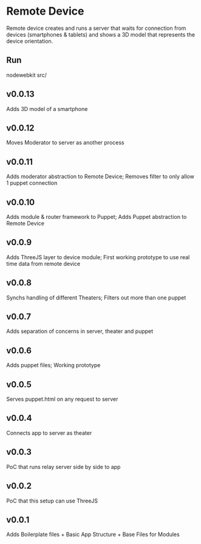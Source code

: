 Remote Device
=============

Remote device creates and runs a server that waits for connection from devices (smartphones & tablets) and shows a 3D model that represents the device orientation.

Run
----
nodewebkit src/

v0.0.13
-------
Adds 3D model of a smartphone

v0.0.12
-------
Moves Moderator to server as another process

v0.0.11
-------
Adds moderator abstraction to Remote Device; Removes filter to only allow 1 puppet connection

v0.0.10
-------
Adds module & router framework to Puppet; Adds Puppet abstraction to Remote Device

v0.0.9
------
Adds ThreeJS layer to device module; First working prototype to use real time data from remote device

v0.0.8
------
Synchs handling of different Theaters; Filters out more than one puppet

v0.0.7
------
Adds separation of concerns in server, theater and puppet

v0.0.6
------
Adds puppet files; Working prototype

v0.0.5
------
Serves puppet.html on any request to server

v0.0.4
------
Connects app to server as theater

v0.0.3
------
PoC that runs relay server side by side to app

v0.0.2
------
PoC that this setup can use ThreeJS

v0.0.1
------
Adds Boilerplate files + Basic App Structure + Base Files for Modules